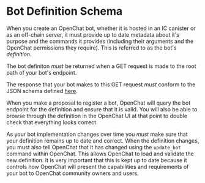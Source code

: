 # Bot Definition Schema

When you create an OpenChat bot, whether it is hosted in an IC canister or as an off-chain server, it must provide up to date metadata about it's purpose and the commands it provides (including their arguments and the OpenChat permissions they require). This is referred to as the bot's _definition_.

The bot definiton _must_ be returned when a GET request is made to the root path of your bot's endpoint.

The response that your bot makes to this GET request _must_ conform to the JSON schema defined [here](./bot_schema.json).

When you make a proposal to register a bot, OpenChat will query the bot endpoint for the definition and ensure that it is valid. You will also be able to browse through the definition in the OpenChat UI at that point to double check that everything looks correct.

As your bot implementation changes over time you _must_ make sure that your definition remains up to date and correct. When the definition changes, you must also tell OpenChat that it has changed using the `update_bot` command within OpenChat. This allows OpenChat to load and validate the new definition. It is very important that this is kept up to date because it controls how OpenChat will present the capabilities and requirements of your bot to OpenChat community owners and users.
